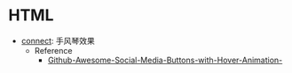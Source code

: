 # HTML
- [connect](connect.html): 手风琴效果
  - Reference
    - [Github-Awesome-Social-Media-Buttons-with-Hover-Animation-](https://github.com/Call-me-phoenix/Awesome-Social-Media-Buttons-with-Hover-Animation-)